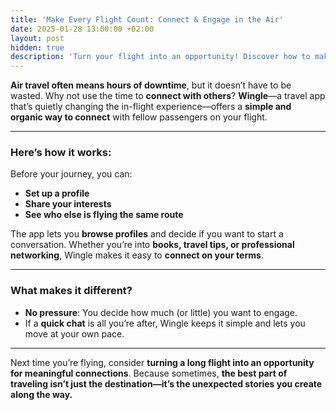 ```yaml
---
title: 'Make Every Flight Count: Connect & Engage in the Air'
date: 2025-01-28 13:00:00 +02:00
layout: post
hidden: true
description: 'Turn your flight into an opportunity! Discover how to make the most of your time in the air by connecting with fellow travelers.'
---
```


**Air travel often means hours of downtime**, but it doesn’t have to be wasted. Why not use the time to **connect with others**? **Wingle**—a travel app that’s quietly changing the in-flight experience—offers a **simple and organic way to connect** with fellow passengers on your flight.

---

### **Here’s how it works:**  
Before your journey, you can:  
- **Set up a profile**  
- **Share your interests**  
- **See who else is flying the same route**  

The app lets you **browse profiles** and decide if you want to start a conversation. Whether you’re into **books, travel tips, or professional networking**, Wingle makes it easy to **connect on your terms**.

---

### **What makes it different?**  
- **No pressure**: You decide how much (or little) you want to engage.  
- If a **quick chat** is all you’re after, Wingle keeps it simple and lets you move at your own pace.

---

Next time you’re flying, consider **turning a long flight into an opportunity for meaningful connections**. Because sometimes, **the best part of traveling isn’t just the destination—it’s the unexpected stories you create along the way.**
